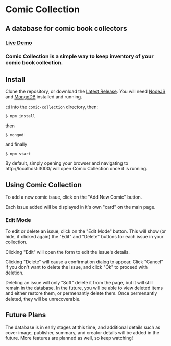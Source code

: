 # Comic Collection

## A database for comic book collectors

### [Live Demo](https://comic-collection-ogsbdukspp.now.sh/)

### Comic Collection is a simple way to keep inventory of your comic book collection.

## Install

Clone the repository, or download the [Latest Release](https://github.com/TechGladiator/comic-collection/releases). You will need [NodeJS](https://nodejs.org/) and [MongoDB](https://www.mongodb.com/) installed and running.

`cd` into the `comic-collection` directory, then:

```
$ npm install
```

then

```
$ mongod
```

and finally

```
$ npm start
```

By default, simply opening your browser and navigating to http://localhost:3000/ will open Comic Collection once it is running.
## Using Comic Collection

To add a new comic issue, click on the "Add New Comic" button.

Each issue added will be displayed in it's own "card" on the main page.

### Edit Mode

To edit or delete an issue, click on the "Edit Mode" button. This will show (or hide, if clicked again) the "Edit" and "Delete" buttons for each issue in your collection.

Clicking "Edit" will open the form to edit the issue's details.

Clicking "Delete" will cause a confirmation dialog to appear. Click "Cancel" if you don't want to delete the issue, and click "Ok" to proceed with deletion.

Deleting an issue will only "Soft" delete it from the page, but it will still remain in the database. In the future, you will be able to view deleted items and either restore them, or permenantly delete them. Once permenantly deleted, they will be unrecoverable.

## Future Plans

The database is in early stages at this time, and additional details such as cover image, publisher, summary, and creator details will be added in the future. More features are planned as well, so keep watching!